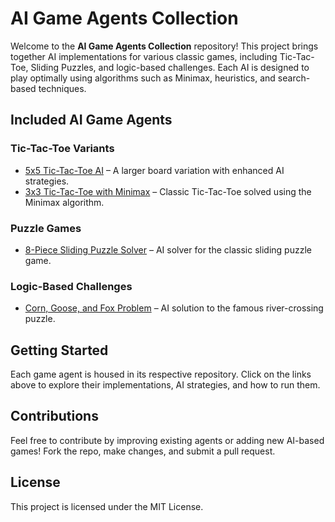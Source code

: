 # AI Game Agents Collection

Welcome to the **AI Game Agents Collection** repository! This project brings together AI implementations for various classic games, including Tic-Tac-Toe, Sliding Puzzles, and logic-based challenges. Each AI is designed to play optimally using algorithms such as Minimax, heuristics, and search-based techniques.

## Included AI Game Agents

### Tic-Tac-Toe Variants
- [5x5 Tic-Tac-Toe AI](https://github.com/savka777/5x5-Tic-Tac-Toe) – A larger board variation with enhanced AI strategies.
- [3x3 Tic-Tac-Toe with Minimax](https://github.com/savka777/3x3-Tic-Tac-Toe-Minimax) – Classic Tic-Tac-Toe solved using the Minimax algorithm.

### Puzzle Games
- [8-Piece Sliding Puzzle Solver](https://github.com/savka777/8-Piece-Sliding-Puzzle) – AI solver for the classic sliding puzzle game.

### Logic-Based Challenges
- [Corn, Goose, and Fox Problem](https://github.com/savka777/Corn-Goose-Fox-Problem) – AI solution to the famous river-crossing puzzle.

## Getting Started
Each game agent is housed in its respective repository. Click on the links above to explore their implementations, AI strategies, and how to run them.

## Contributions
Feel free to contribute by improving existing agents or adding new AI-based games! Fork the repo, make changes, and submit a pull request.

## License
This project is licensed under the MIT License.

